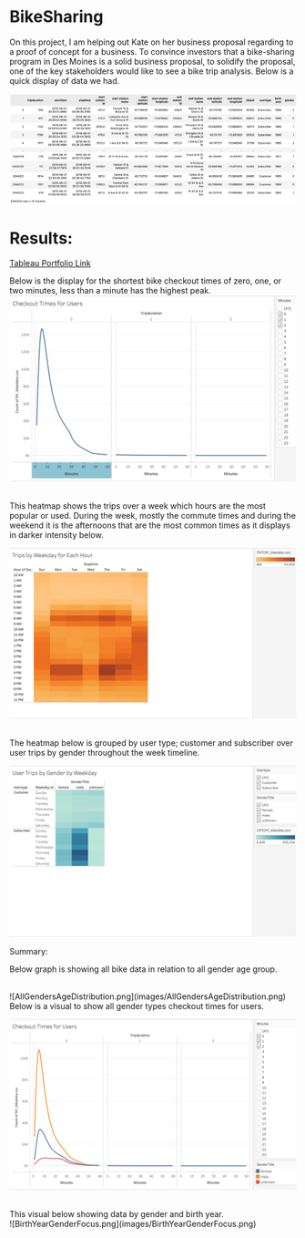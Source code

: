 # BikeSharing

On this project, I am helping out Kate on her business proposal regarding to a proof of concept for a business. To convince investors that a bike-sharing program in Des Moines is a solid business proposal, to solidify the proposal, one of the key stakeholders would like to see a bike trip analysis. Below is a quick display of data we had.


![dataframe.png](images/dataframe.png)

# Results:
<a href="https://public.tableau.com/app/profile/sevda.pruitt/viz/CompleteVisualsoftheChallenge/BikeShareProjectVisuals">Tableau Portfolio Link<a/>

Below is the display for the shortest bike checkout times of zero, one, or two minutes, less than a minute has the highest peak.
<br>
![checkouttimesforusers.png](images/checkouttimesforusers.png)

<br>
This heatmap shows the trips over a week which hours are the most popular or used. During the week, mostly the commute times and during the weekend it is the afternoons that are the most common times as it displays in darker intensity below.

![heatmapusertripsweekday.png](images/heatmapusertripsweekday.png)

<br>
The heatmap below is grouped by user type; customer and subscriber over user trips by gender throughout the week timeline.
<br>

![usertripsbygenderweekday.png](images/usertripsbygenderweekday.png)


Summary: 

Below graph is showing all bike data in relation to all gender age group.

<br>
![AllGendersAgeDistribution.png](images/AllGendersAgeDistribution.png)

<br>
Below is a visual to show all gender types checkout times for users.
<br>

![checkouttimesusers.png](images/checkouttimesusers.png)

<br>
This visual below showing data by gender and birth year.
<br>
![BirthYearGenderFocus.png](images/BirthYearGenderFocus.png)
